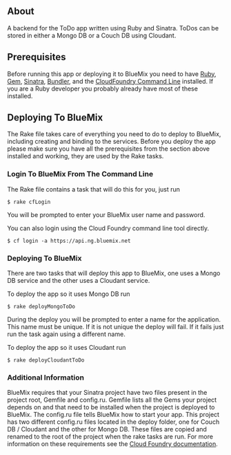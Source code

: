 ## About
A backend for the ToDo app written using Ruby and Sinatra.  ToDos can be stored 
in either a Mongo DB or a Couch DB using Cloudant.

## Prerequisites
Before running this app or deploying it to BlueMix you need to have 
[Ruby](https://www.ruby-lang.org), [Gem](http://rubygems.org/), [Sinatra](http://www.sinatrarb.com/), 
[Bundler](http://bundler.io/), and the [CloudFoundry Command Line](https://github.com/cloudfoundry/cli) 
installed.  If you are a Ruby developer you probably already have most of these installed.

## Deploying To BlueMix

The Rake file takes care of everything you need to do to deploy to BlueMix, including 
creating and binding to the services.  Before you deploy the app please make sure you have 
all the prerequisites from the section above installed and working, they are used by the 
Rake tasks.

### Login To BlueMix From The Command Line

The Rake file contains a task that will do this for you, just run

    $ rake cfLogin

You will be prompted to enter your BlueMix user name and password.

You can also login using the Cloud Foundry command line tool directly.

    $ cf login -a https://api.ng.bluemix.net

### Deploying To BlueMix

There are two tasks that will deploy this app to BlueMix, one uses a Mongo DB service and 
the other uses a Cloudant service.

To deploy the app so it uses Mongo DB run

    $ rake deployMongoToDo

During the deploy you will be prompted to enter a name for the application.  This name must be unique.
If it is not unique the deploy will fail.  If it fails just run the task again using a different name.

To deploy the app so it uses Cloudant run

    $ rake deployCloudantToDo


### Additional Information

BlueMix requires that your Sinatra project have two files present in the project root, Gemfile
and config.ru.  Gemfile lists all the Gems your project depends on and that need to be installed
when the project is deployed to BlueMix.  The config.ru file tells BlueMix how to start your 
app.  This project has two different config.ru files located in the deploy folder, one for 
Couch DB / Cloudant and the other for Mongo DB.  These files are copied and renamed to the root
of the project when the rake tasks are run.  For more information on these requirements see
the [Cloud Foundry documentation](http://docs.cloudfoundry.org/devguide/deploy-apps/ruby-tips.html).
